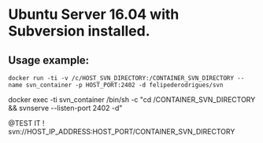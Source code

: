 # Ubuntu Server 16.04 with Subversion installed.

## Usage example:
```console
docker run -ti -v /c/HOST_SVN_DIRECTORY:/CONTAINER_SVN_DIRECTORY --name svn_container -p HOST_PORT:2402 -d felipederodrigues/svn
```

docker exec -ti svn_container /bin/sh -c "cd /CONTAINER_SVN_DIRECTORY && svnserve --listen-port 2402 -d"

@TEST IT !
svn://HOST_IP_ADDRESS:HOST_PORT/CONTAINER_SVN_DIRECTORY